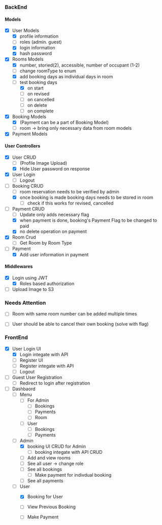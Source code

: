 ### BackEnd

#### Models
- [x] User Models
  - [x] profile information
  - [ ] roles (admin. guest)
  - [x] login information
  - [x] hash password
- [x] Rooms Models
  - [x] number, storied(2), accessible, number of occupant (1-2)
  - [ ] change roomType to enum
  - [x] add booking days as individual days in room
  - [ ] test booking days
    - [x] on start
    - [ ] on revised
    - [ ] on cancelled
    - [ ] on delete
    - [ ] on complete
- [x] Booking Models 
  - [x] (Payment can be a part of Booking Model)
  - [ ] room -> bring only necessary data from room models
- [x] Payment Models

#### User Controllers
- [x] User CRUD 
  - [ ] (Profile Image Upload)
  - [x] Hide User password on response
- [x] User Login
  - [ ] Logout
- [ ] Booking CRUD
  - [ ] room reservation needs to be verified by admin
  - [x] once booking is made booking days needs to be stored in room
    - [ ] check if this works for revised, cancelled
- [ ] Payment CRUD
  - [ ] Update only adds necessary flag
  - [x] when payment is done, booking's Payment Flag to be changed to paid
  - [x] no delete operation on payment
- [x] Room Crud
  - [ ] Get Room by Room Type
- [ ] Payment
  - [x] Add user information in payment

#### Middlewares 
- [x] Login using JWT
  - [x] Roles based authorization
- [ ] Upload Image to S3

### Needs Attention
- [ ] Room with same room number can be added multiple times
- [ ] User should be able to cancel their own booking (solve with flag)


### FrontEnd
- [x] User Login UI
  - [x] Login integate with API
  - [ ] Register UI
  - [ ] Register integate with API
  - [ ] Logout
- [ ] Guest User Registration
  - [ ] Redirect to login after registration
- [ ] Dashbaord
  - [ ] Menu
    - [ ] For Admin
      - [ ] Bookings
      - [ ] Payments
      - [ ] Room
    - [ ] User
      - [ ] Bookings
      - [ ] Payments
  - [ ] Admin
    - [x] booking UI CRUD for Admin
      - [ ] booking integate with API CRUD
    - [ ] Add and view rooms
    - [ ] See all user -> change role
    - [ ] See all bookings
      - [ ] Make payment for indivdual booking  
    - [ ] See all payments
  - [ ] User
    - [x] Booking for User  
    - [ ] View Previous Booking
    - [ ] Make Payment

